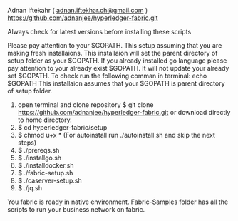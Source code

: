 Adnan Iftekahr ( adnan.iftekhar.ch@gmail.com )
https://github.com/adnanjee/hyperledger-fabric.git

Always check for latest versions before installing these scripts

Please pay attention to your $GOPATH. This setup assuming that you are making fresh installaions.
This installaion will set the parent directory of setup folder as your $GOPATH.
If you already installed go language please pay attention to your already exist $GOPATH. 
It will not update your already set $GOPATH. To check run the following comman in terminal: echo $GOPATH
This installaion assumes that your $GOPATH is parent directory of setup folder.

1) open terminal and clone repository $ git clone https://github.com/adnanjee/hyperledger-fabric.git or download directly to home directory.
2) $ cd hyperledger-fabric/setup
3) $ chmod u+x *   (For autoinstall run ./autoinstall.sh and skip the next steps)
4) $ ./prereqs.sh
5) $ ./installgo.sh 
6) $ ./installdocker.sh
4) $ ./fabric-setup.sh
5) $ ./caserver-setup.sh
6) $ ./jq.sh

You fabric is ready in native environment. Fabric-Samples folder has all the scripts to run your business network on fabric.
